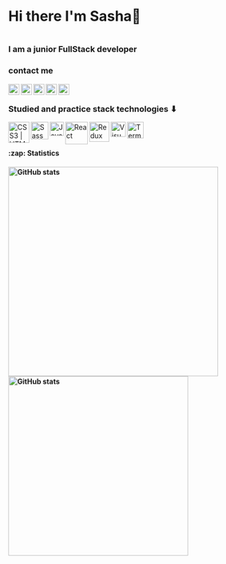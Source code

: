 ### <h1>Hi there I'm Sasha👋<h1/>

### I am a junior FullStack developer

### contact me

[<img align="left" alt="KasianAleksandr | telegram" width="22px" src="https://upload.wikimedia.org/wikipedia/commons/8/82/Telegram_logo.svg"/>][telegram]
[<img align="left" alt="KasianAleksandr | linkedin" width="22px" src="https://upload.wikimedia.org/wikipedia/commons/e/e9/Linkedin_icon.svg"/>][linkedin]
[<img align="left" alt="KasianAleksandr | facebook" width="22px" src="https://upload.wikimedia.org/wikipedia/commons/a/a7/Facebook_f_Logo_%28with_gradient%29.svg"/>][facebook]
[<img align="left" alt="KasianAleksandr | email" width="22px" src="https://upload.wikimedia.org/wikipedia/commons/d/d2/Logo_Gmail.jpg"/>][email]
[<img align="left" alt="KasianAleksandr | instagram" width="22px" src="https://upload.wikimedia.org/wikipedia/commons/thumb/e/e7/Instagram_logo_2016.svg/132px-Instagram_logo_2016.svg.png"/>][instagram]

<br />

### Studied and practice stack technologies ⬇

<img align="left" alt="CSS3 | HTML5" src="https://upload.wikimedia.org/wikipedia/commons/1/10/CSS3_and_HTML5_logos_and_wordmarks.svg" width="42px"/>
<img align="left" alt="Sass" src="https://upload.wikimedia.org/wikipedia/commons/9/96/Sass_Logo_Color.svg" width="35px"/>
<img align="left" alt="JavaScript" src="https://upload.wikimedia.org/wikipedia/commons/7/73/Javascript-736400_960_720.png" width="28px"/>
<img align="left" alt="React" src="https://upload.wikimedia.org/wikipedia/commons/a/a7/React-icon.svg" width="45px"/>
<img align="left" alt="Redux" src="https://upload.wikimedia.org/wikipedia/commons/4/49/Redux.png" width="40px"/>
<img align="left" alt="Visual Studio Code" src="https://upload.wikimedia.org/wikipedia/commons/2/2d/Visual_Studio_Code_1.18_icon.svg" width="30px"/>
<img align="left" alt="Terminal" src="https://upload.wikimedia.org/wikipedia/commons/4/4d/Foot_logo.svg" width="33px"/>

<br />
<br />

<h4>:zap: Statistics<h4/>

<img align="left" width="420px" alt="GitHub stats" src="https://github-readme-stats.vercel.app/api?username=aleksandr031091&show_icons=true&hide_title=true&bg_color=0,b6b7fc,9092f7,6b6df0,4345df,2427b6,101283,060866,010241&text_color=e9e9e9&icon_color=fffb00&border_color=910cdf&title_color=e100ff"/>

<img align="left" width="360px" heigth="140px" alt="GitHub stats" src="https://github-readme-stats.vercel.app/api/top-langs/?username=aleksandr031091&_langs_count-8&layout=compact&hide_title=true&bg_color=0,010241,060866,101283,2427b6,4345df,6b6df0,9092f7,b6b7fc&text_color=e9e9e9&border_color=910cdf"/>

[linkedin]: https://www.linkedin.com/in/aleksandr-kasian-0310
[facebook]: https://www.facebook.com/profile.php?id=100015199141489
[email]: https://aleksandrkasian0310@gmail.com
[telegram]: https://t.me/alexsandr031091
[instagram]: https://www.instagram.com/vsenamnogoproshe

<!--

**aleksandr031091/aleksandr031091** is a ✨ _special_ ✨ repository because its `README.md` (this file) appears on your GitHub profile.

Here are some ideas to get you started:

- 🔭 I’m currently working on ...
- 🌱 I’m currently learning ...
- 👯 I’m looking to collaborate on ...
- 🤔 I’m looking for help with ...
- 💬 Ask me about ...
- 📫 How to reach me: ...
- 😄 Pronouns: ...
- ⚡ Fun fact: ...
  -->
